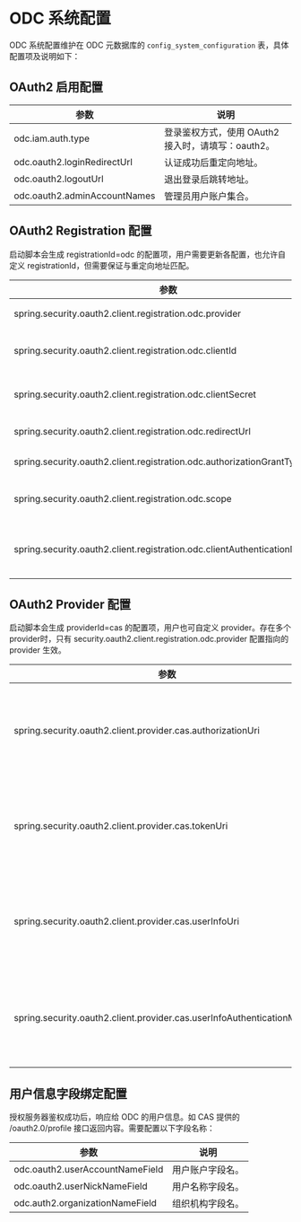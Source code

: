 # ODC 系统配置

ODC 系统配置维护在 ODC 元数据库的 `config_system_configuration` 表，具体配置项及说明如下：
## OAuth2 启用配置
| 参数 | 说明 |
| --- | --- |
| odc.iam.auth.type | 登录鉴权方式，使用 OAuth2 接入时，请填写：oauth2。 |
| odc.oauth2.loginRedirectUrl | 认证成功后重定向地址。 |
| odc.oauth2.logoutUrl | 退出登录后跳转地址。 |
| odc.oauth2.adminAccountNames | 管理员用户账户集合。 |

## OAuth2 Registration 配置
启动脚本会生成 registrationId=odc 的配置项，用户需要更新各配置，也允许自定义 registrationId，但需要保证与重定向地址匹配。

| 参数 | 说明 |
| --- | --- |
| spring.security.oauth2.client.registration.odc.provider | 认证中心配置的 providerId。 |
| spring.security.oauth2.client.registration.odc.clientId | 应用标识，与授权服务器注册时的配置保持一致。 |
| spring.security.oauth2.client.registration.odc.clientSecret | 应用密钥，与授权服务器注册时的配置保持一致。 |
| spring.security.oauth2.client.registration.odc.redirectUrl | 授权成功后的回调地址。 |
| spring.security.oauth2.client.registration.odc.authorizationGrantType | 授权类型，目前仅支持 code。 |
| spring.security.oauth2.client.registration.odc.scope | 应用授权作用域，多个用空格隔开，建议为  profile。 |
| spring.security.oauth2.client.registration.odc.clientAuthenticationMethod | 授权服务认证请求方式，支持 post/none/basic，默认为 post。 |

## OAuth2 Provider 配置
启动脚本会生成 providerId=cas 的配置项，用户也可自定义 provider。存在多个 provider时，只有
security.oauth2.client.registration.odc.provider 配置指向的 provider 生效。

| 参数 | 说明 |
| --- | --- |
| spring.security.oauth2.client.provider.cas.authorizationUri | 授权服务器提供的获取 grant-code 地址。 |
| spring.security.oauth2.client.provider.cas.tokenUri | 授权服务器提供的获取 access-token 地址。 |
| spring.security.oauth2.client.provider.cas.userInfoUri | 授权服务器提供的获取 user-info 地址。 |
| spring.security.oauth2.client.provider.cas.userInfoAuthenticationMethod | 授权服务器获取支持的用户信息请求方法。 |

## 用户信息字段绑定配置
授权服务器鉴权成功后，响应给 ODC 的用户信息。如 CAS 提供的 /oauth2.0/profile 接口返回内容。需要配置以下字段名称：

| 参数 | 说明 |
| --- | --- |
| odc.oauth2.userAccountNameField | 用户账户字段名。 |
| odc.oauth2.userNickNameField | 用户名称字段名。 |
| odc.auth2.organizationNameField | 组织机构字段名。 |